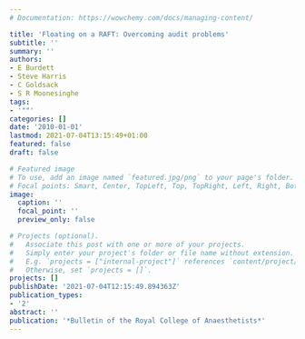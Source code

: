 ```yaml
---
# Documentation: https://wowchemy.com/docs/managing-content/

title: 'Floating on a RAFT: Overcoming audit problems'
subtitle: ''
summary: ''
authors:
- E Burdett
- Steve Harris
- C Goldsack
- S R Moonesinghe
tags:
- '""'
categories: []
date: '2010-01-01'
lastmod: 2021-07-04T13:15:49+01:00
featured: false
draft: false

# Featured image
# To use, add an image named `featured.jpg/png` to your page's folder.
# Focal points: Smart, Center, TopLeft, Top, TopRight, Left, Right, BottomLeft, Bottom, BottomRight.
image:
  caption: ''
  focal_point: ''
  preview_only: false

# Projects (optional).
#   Associate this post with one or more of your projects.
#   Simply enter your project's folder or file name without extension.
#   E.g. `projects = ["internal-project"]` references `content/project/deep-learning/index.md`.
#   Otherwise, set `projects = []`.
projects: []
publishDate: '2021-07-04T12:15:49.894363Z'
publication_types:
- '2'
abstract: ''
publication: '*Bulletin of the Royal College of Anaesthetists*'
---
```

